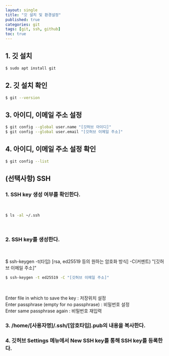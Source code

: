 ```yaml
---
layout: single
title: "깃 설치 및 환경설정"
published: true
categories: git
tags: [git, ssh, github]
toc: true
---
```



      

## 1. 깃 설치

```bash
$ sudo apt install git
```

## 2. 깃 설치 확인

```bash
$ git --version
```

## 3. 아이디, 이메일 주소 설정

```bash
$ git config --global user.name "[깃허브 아이디]"
$ git config --global user.email "[깃허브 이메일 주소]"
```

## 4. 아이디, 이메일 주소 설정 확인

```bash
$ git config --list
```

## (선택사항) SSH

### 1. SSH key 생성 여부를 확인한다.

<br/>

```bash
$ ls -al ~/.ssh
```

<br/>

### 2. SSH key를 생성한다.

<br/>

$ ssh-keygen -t(타입) [rsa, ed25519 등의 원하는 암호화 방식] -C(커멘트) "[깃허브 이메일 주소]"
```bash
$ ssh-keygen -t ed25519 -C "[깃허브 이메일 주소]"
```

<br/>

Enter file in which to save the key : 저장위치 설정
<br/>
Enter passphrase (empty for no passphrase) : 비밀번호 설정
<br/>
Enter same passphrase again : 비밀번호 재입력

### 3. /home/[사용자명]/.ssh/[암호타입].pub의 내용을 복사한다.
### 4. 깃허브 Settings 메뉴에서 New SSH key를 통해 SSH key를 등록한다.
